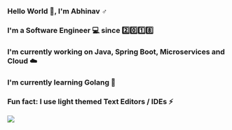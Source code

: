 ### Hello World 👋, I'm Abhinav ♂️
### I'm a Software Engineer 💻 since 2️⃣0️⃣1️⃣8️⃣ 
### I'm currently working on Java, Spring Boot, Microservices and Cloud ☁️
### I'm currently learning Golang 📖
### Fun fact: I use light themed Text Editors / IDEs ⚡

<a target="_blank" href="https://www.linkedin.com/in/abhinavjdwij">
	<img src="https://img.shields.io/badge/-LinkedIn-0077B5?style=for-the-badge&logo=Linkedin&logoColor=white" />
</a>
